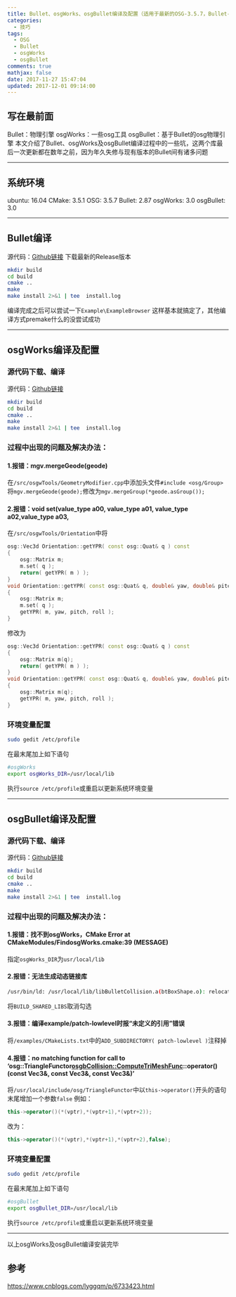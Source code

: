 ```yaml
---
title: Bullet、osgWorks、osgBullet编译及配置（适用于最新的OSG-3.5.7，Bullet-2.87）
categories:
  - 技巧
tags:
  - OSG
  - Bullet
  - osgWorks
  - osgBullet
comments: true
mathjax: false
date: 2017-11-27 15:47:04
updated: 2017-12-01 09:14:00
---
```


## 写在最前面
Bullet：物理引擎
osgWorks：一些osg工具
osgBullet：基于Bullet的osg物理引擎
本文介绍了Bullet、osgWorks及osgBullet编译过程中的一些坑，这两个库最后一次更新都在数年之前，因为年久失修与现有版本的Bullet间有诸多问题
****

## 系统环境
ubuntu: 16.04
CMake: 3.5.1
OSG: 3.5.7
Bullet: 2.87
osgWorks: 3.0
osgBullet: 3.0
****

## Bullet编译
源代码：[Github链接](https://github.com/bulletphysics/bullet3)
下载最新的Release版本
```bash
mkdir build
cd build
cmake ..
make
make install 2>&1 | tee  install.log
```
编译完成之后可以尝试一下`Example\ExampleBrowser`
这样基本就搞定了，其他编译方式premake什么的没尝试成功
****

## osgWorks编译及配置
### 源代码下载、编译
源代码：[Github链接](https://github.com/mccdo/osgworks)
```bash
mkdir build
cd build
cmake ..
make
make install 2>&1 | tee  install.log
```
### 过程中出现的问题及解决办法：
#### 1.报错：mgv.mergeGeode(geode)
在`/src/osgwTools/GeometryModifier.cpp`中添加头文件`#include <osg/Group>`
将`mgv.mergeGeode(geode);`修改为`mgv.mergeGroup(*geode.asGroup());`
#### 2.报错：void set(value_type a00, value_type a01, value_type a02,value_type a03,
在`/src/osgwTools/Orientation`中将
```cpp
osg::Vec3d Orientation::getYPR( const osg::Quat& q ) const
{
    osg::Matrix m;
    m.set( q );
    return( getYPR( m ) );
}
void Orientation::getYPR( const osg::Quat& q, double& yaw, double& pitch, double& roll ) const
{
    osg::Matrix m;
    m.set( q );
    getYPR( m, yaw, pitch, roll );
}
```
修改为
```cpp
osg::Vec3d Orientation::getYPR( const osg::Quat& q ) const
{
    osg::Matrix m(q);
    return( getYPR( m ) );
}
void Orientation::getYPR( const osg::Quat& q, double& yaw, double& pitch, double& roll ) const
{
    osg::Matrix m(q);
    getYPR( m, yaw, pitch, roll );
}
```
### 环境变量配置
```bash
sudo gedit /etc/profile
```
在最末尾加上如下语句
```bash
#osgWorks
export osgWorks_DIR=/usr/local/lib
```
执行`source /etc/profile`或重启以更新系统环境变量
****

## osgBullet编译及配置
### 源代码下载、编译
源代码：[Github链接](https://github.com/mccdo/osgbullet)
```bash
mkdir build
cd build
cmake ..
make
make install 2>&1 | tee  install.log
```
### 过程中出现的问题及解决办法：
#### 1.报错：找不到osgWorks，CMake Error at CMakeModules/FindosgWorks.cmake:39 (MESSAGE)
指定`osgWorks_DIR`为`usr/local/lib`
#### 2.报错：无法生成动态链接库
```bash
/usr/bin/ld: /usr/local/lib/libBulletCollision.a(btBoxShape.o): relocation R_X86_64_32S against _ZNK21btConvexInternalShape9getMarginEv can not be used when making a shared object; recompile with -fPIC
```
将`BUILD_SHARED_LIBS`取消勾选
#### 3.报错：编译example/patch-lowlevel时报“未定义的引用”错误
将`/examples/CMakeLists.txt`中的`ADD_SUBDIRECTORY( patch-lowlevel )`注释掉
#### 4.报错：no matching function for call to ‘osg::TriangleFunctor<osgbCollision::ComputeTriMeshFunc>::operator()(const Vec3&, const Vec3&, const Vec3&)’
将`/usr/local/include/osg/TriangleFunctor`中以`this->operator()`开头的语句末尾增加一个参数`false`
例如：
```cpp
this->operator()(*(vptr),*(vptr+1),*(vptr+2));
```
改为：
```cpp
this->operator()(*(vptr),*(vptr+1),*(vptr+2),false);
```
### 环境变量配置
```bash
sudo gedit /etc/profile
```
在最末尾加上如下语句
```bash
#osgBullet
export osgBullet_DIR=/usr/local/lib
```
执行`source /etc/profile`或重启以更新系统环境变量
****

以上osgWorks及osgBullet编译安装完毕
## 参考
https://www.cnblogs.com/lyggqm/p/6733423.html
